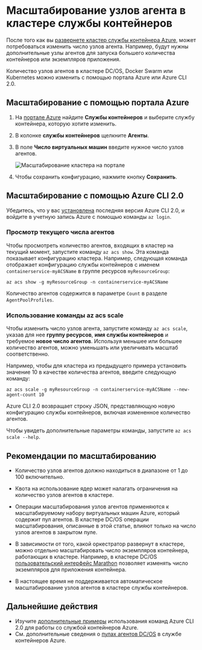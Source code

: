 # <a name="scale-agent-nodes-in-a-container-service-cluster"></a>Масштабирование узлов агента в кластере службы контейнеров
После того как вы [развернете кластер службы контейнера Azure](../articles/container-service/dcos-swarm/container-service-deployment.md), может потребоваться изменить число узлов агента. Например, будут нужны дополнительные узлы агентов для запуска большего количества контейнеров или экземпляров приложения. 

Количество узлов агентов в кластере DC/OS, Docker Swarm или Kubernetes можно изменить с помощью портала Azure или Azure CLI 2.0. 

## <a name="scale-with-the-azure-portal"></a>Масштабирование с помощью портала Azure

1. На [портале Azure](https://portal.azure.com) найдите **Службы контейнеров** и выберите службу контейнера, которую хотите изменить.
2. В колонке **службы контейнеров** щелкните **Агенты**.
3. В поле **Число виртуальных машин** введите нужное число узлов агентов.

    ![Масштабирование кластера на портале](./media/container-service-scale/container-service-scale-portal.png)

4. Чтобы сохранить конфигурацию, нажмите кнопку **Сохранить**.

## <a name="scale-with-the-azure-cli-20"></a>Масштабирование с помощью Azure CLI 2.0

Убедитесь, что у вас [установлена](/cli/azure/install-az-cli2) последняя версия Azure CLI 2.0, и войдите в учетную запись Azure с помощью команды `az login`.

### <a name="see-the-current-agent-count"></a>Просмотр текущего числа агентов
Чтобы просмотреть количество агентов, входящих в кластер на текущий момент, запустите команду `az acs show`. Эта команда показывает конфигурацию кластера. Например, следующая команда отображает конфигурацию службы контейнеров с именем `containerservice-myACSName` в группе ресурсов `myResourceGroup`:

```azurecli
az acs show -g myResourceGroup -n containerservice-myACSName
```

Количество агентов содержится в параметре `Count` в разделе `AgentPoolProfiles`.

### <a name="use-the-az-acs-scale-command"></a>Использование команды az acs scale
Чтобы изменить число узлов агента, запустите команду `az acs scale`, указав для нее **группу ресурсов**, **имя службы контейнеров** и требуемое **новое число агентов**. Используя меньшее или большее количество агентов, можно уменьшать или увеличивать масштаб соответственно.

Например, чтобы для кластера из предыдущего примера установить значение 10 в качестве количества агентов, введите следующую команду:

```azurecli
az acs scale -g myResourceGroup -n containerservice-myACSName --new-agent-count 10
```

Azure CLI 2.0 возвращает строку JSON, представляющую новую конфигурацию службы контейнеров, включая измененное количество агентов.

Чтобы увидеть дополнительные параметры команды, запустите `az acs scale --help`.

## <a name="scaling-considerations"></a>Рекомендации по масштабированию

* Количество узлов агентов должно находиться в диапазоне от 1 до 100 включительно. 

* Квота на использование ядер может налагать ограничения на количество узлов агентов в кластере.

* Операции масштабирования узлов агентов применяются к масштабируемому набору виртуальных машин Azure, который содержит пул агентов. В кластере DC/OS операции масштабирования, описанные в этой статье, влияют только на число узлов агентов в закрытом пуле.

* В зависимости от того, какой оркестратор развернут в кластере, можно отдельно масштабировать число экземпляров контейнера, работающих в кластере. Например, в кластере DC/OS [пользовательский интерфейс Marathon](../articles/container-service/dcos-swarm/container-service-mesos-marathon-ui.md) позволяет изменять число экземпляров для приложения контейнера.

* В настоящее время не поддерживается автоматическое масштабирование узлов агентов в кластере службы контейнеров.

## <a name="next-steps"></a>Дальнейшие действия
* Изучите [дополнительные примеры](../articles/container-service/dcos-swarm/container-service-create-acs-cluster-cli.md) использования команд Azure CLI 2.0 для работы со службой контейнеров Azure.
* См. дополнительные сведения о [пулах агентов DC/OS](../articles/container-service/dcos-swarm/container-service-dcos-agents.md) в службе контейнеров Azure.

